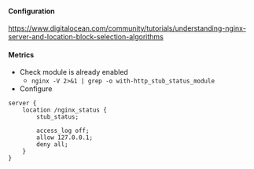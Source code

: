 #### Configuration
<https://www.digitalocean.com/community/tutorials/understanding-nginx-server-and-location-block-selection-algorithms>

#### Metrics
- Check module is already enabled
     - `nginx -V 2>&1 | grep -o with-http_stub_status_module`
- Configure
```
server {
    location /nginx_status {
        stub_status;

        access_log off;
        allow 127.0.0.1;
        deny all;
    }
}
```